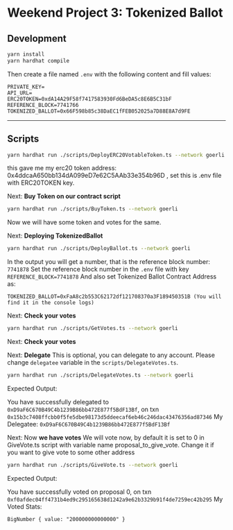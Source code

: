 # Weekend Project 3: Tokenized Ballot

## Development

```bash
yarn install
yarn hardhat compile
```

Then create a file named `.env` with the following content and fill values:

```env
PRIVATE_KEY=
API_URL=
ERC20TOKEN=0xdA14A29F58f7417583930Fd6BeDA5c8E6B5C31bF
REFERENCE_BLOCK=7741766
TOKENIZED_BALLOT=0x66F598b85c38DaEC1fFEB052025a7D88E8A7d9FE
```

---

## Scripts

```sh
yarn hardhat run ./scripts/DeployERC20VotableToken.ts --network goerli
```

this gave me my erc20 token address: 0x4ddcaA650bb134dA099eD7e62C5AAb33e354b96D , set this is .env file with ERC20TOKEN key.

Next:
**Buy Token on our contract script**

```sh
yarn hardhat run ./scripts/BuyToken.ts --network goerli
```

Now we will have some token and votes for the same.

Next:
**Deploying TokenizedBallot**

```sh
yarn hardhat run ./scripts/DeployBallot.ts --network goerli
```

In the output you will get a number, that is the reference block number: `7741878`
Set the reference block number in the `.env` file with key `REFERENCE_BLOCK=7741878`
And also set Tokenized Ballot Contract Address as:

```env
TOKENIZED_BALLOT=0xFaA8c2b553C62172df121708370a3F189450351B (You will find it in the console logs)
```

Next:
**Check your votes**

```sh
yarn hardhat run ./scripts/GetVotes.ts --network goerli
```

Next:
**Check your votes**

Next: **Delegate**
This is optional, you can delegate to any account. Please change `delegatee` variable in the `scripts/DelegateVotes.ts`.

```sh
yarn hardhat run ./scripts/DelegateVotes.ts --network goerli
```

Expected Output:

You have successfully delegated to `0xD9aF6C670B49C4b1239B86bb472E877f5BdF13Bf`, on txn `0x15b3c7408ffcbb0f5fe5dbe98173d5ddeecaf6eb46c246dac43476356ad87346`
My Delegatee:
`0xD9aF6C670B49C4b1239B86bb472E877f5BdF13Bf`

Next:
Now **we have votes**
We will vote now, by default it is set to 0 in GiveVote.ts script with variable name proposal_to_give_vote. Change it if you want to give vote to some other address

```sh
yarn hardhat run ./scripts/GiveVote.ts --network goerli
```

Expected Output:

You have successfully voted on proposal 0, on txn `0xf0afdec04ff4731b4ed9c295165638d1242a9e62b3329b91f4de7259ec42b295`
My Voted Stats:

`BigNumber { value: "200000000000000" }`
